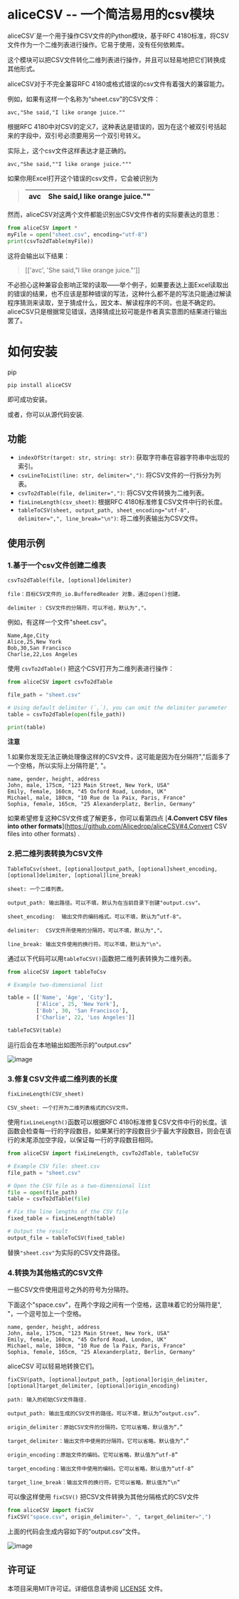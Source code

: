 
# aliceCSV -- 一个简洁易用的csv模块

aliceCSV`是一个用于操作CSV文件的Python模块，基于RFC 4180标准，将CSV文件作为一个二维列表进行操作。它易于使用，没有任何依赖库。

这个模块可以把CSV文件转化二维列表进行操作，并且可以轻易地把它们转换成其他形式。



aliceCSV对于不完全兼容RFC 4180或格式错误的csv文件有着强大的兼容能力。

例如，如果有这样一个名称为“sheet.csv”的CSV文件：

```
avc,"She said,"I like orange juice.""
```

根据RFC 4180中对CSV的定义7，这种表达是错误的，因为在这个被双引号括起来的字段中，双引号必须要用另一个双引号转义。

实际上，这个csv文件这样表达才是正确的。

```
avc,"She said,""I like orange juice."""
```

如果你用Excel打开这个错误的csv文件，它会被识别为

> | avc  | She said,I like orange juice."" |
> | ---- | ------------------------------- |

然而，aliceCSV对这两个文件都能识别出CSV文件作者的实际要表达的意思：

```python
from aliceCSV import *
myFile = open("sheet.csv", encoding="utf-8")
print(csvTo2dTable(myFile))
```

这将会输出以下结果：

> [['avc', 'She said,"I like orange juice."']]

不必担心这种兼容会影响正常的读取——举个例子，如果要表达上面Excel读取出的错误的结果，也不应该是那种错误的写法，这种什么都不是的写法只能通过解读程序猜测来读取，至于猜成什么，因文本、解读程序的不同，也是不确定的。aliceCSV只是根据常见错误，选择猜成比较可能是作者真实意图的结果进行输出罢了。

# 如何安装

pip

```
pip install aliceCSV
```

即可成功安装。

或者，你可以从源代码安装.



## 功能

- `indexOfStr(target: str, string: str)`: 获取字符串在容器字符串中出现的索引。
- `csvLineToList(line: str, delimiter=",")`: 将CSV文件的一行拆分为列表。
- `csvTo2dTable(file, delimiter=",")`: 将CSV文件转换为二维列表。
- `fixLineLength(csv_sheet)`: 根据RFC 4180标准修复CSV文件中行的长度。
- `tableToCSV(sheet, output_path, sheet_encoding="utf-8", delimiter=",", line_break="\n")`: 将二维列表输出为CSV文件。



## 使用示例

### 1.基于一个csv文件创建二维表

```
csvTo2dTable(file, [optional]delimiter)
```

`file：目标CSV文件的_io.BufferedReader 对象，通过open()创建。`

`delimiter : CSV文件的分隔符，可以不给，默认为","。`



例如，有这样一个文件"sheet.csv"。

```plain text
Name,Age,City
Alice,25,New York
Bob,30,San Francisco
Charlie,22,Los Angeles
```

使用 `csvTo2dTable()` 把这个CSV打开为二维列表进行操作：

```python
from aliceCSV import csvTo2dTable

file_path = "sheet.csv"

# Using default delimiter (`,`), you can omit the delimiter parameter
table = csvTo2dTable(open(file_path))

print(table)
```



**注意**

1.如果你发现无法正确处理像这样的CSV文件，这可能是因为在分隔符","后面多了一个空格，所以实际上分隔符是", "。

```
name, gender, height, address
John, male, 175cm, "123 Main Street, New York, USA"
Emily, female, 160cm, "45 Oxford Road, London, UK"
Michael, male, 180cm, "10 Rue de la Paix, Paris, France"
Sophia, female, 165cm, "25 Alexanderplatz, Berlin, Germany"
```

如果希望修复这种CSV文件或了解更多，你可以看第四点  [**4.Convert CSV files into other formats**](https://github.com/Alicedrop/aliceCSV#4.Convert CSV files into other formats) .

### 2.把二维列表转换为CSV文件

```
TableToCsv(sheet, [optional]output_path, [optional]sheet_encoding, [optional]delimiter, [optional]line_break)
```

`sheet: 一个二维列表。`

`output_path: 输出路径。可以不填，默认为在当前目录下创建"output.csv"。`

`sheet_encoding:  输出文件的编码格式。可以不填，默认为“utf-8"。`

`delimiter:  CSV文件所使用的分隔符。可以不填，默认为","。`

`line_break: 输出文件使用的换行符。可以不填，默认为"\n"。`

通过以下代码可以用`tableToCSV()`函数把二维列表转换为二维列表。

```python
from aliceCSV import tableToCsv

# Example two-dimensional list

table = [['Name', 'Age', 'City'],
         ['Alice', 25, 'New York'],
         ['Bob', 30, 'San Francisco'],
         ['Charlie', 22, 'Los Angeles']]

tableToCSV(table)
```

运行后会在本地输出如图所示的"output.csv"

![image](https://github.com/Alicedrop/aliceCSV/assets/128953967/fd302b28-7619-4e49-a0e8-6b26989346fa)



### 3.修复CSV文件或二维列表的长度

```
fixLineLength(CSV_sheet)
```

`CSV_sheet: 一个打开为二维列表格式的CSV文件。`



使用`fixLineLength()`函数可以根据RFC 4180标准修复CSV文件中行的长度。该函数会检查每一行的字段数目，如果某行的字段数目少于最大字段数目，则会在该行的末尾添加空字段，以保证每一行的字段数目相同。

```python
from aliceCSV import fixLineLength, csvTo2dTable, tableToCSV

# Example CSV file: sheet.csv
file_path = "sheet.csv"

# Open the CSV file as a two-dimensional list
file = open(file_path)
table = csvTo2dTable(file)

# Fix the line lengths of the CSV file
fixed_table = fixLineLength(table)

# Output the result
output_file = tableToCSV(fixed_table)
```

替换`"sheet.csv"`为实际的CSV文件路径。



### 4.转换为其他格式的CSV文件

一些CSV文件使用逗号之外的符号为分隔符。

下面这个"space.csv"，在两个字段之间有一个空格，这意味着它的分隔符是", "，一个逗号加上一个空格。

```
name, gender, height, address
John, male, 175cm, "123 Main Street, New York, USA"
Emily, female, 160cm, "45 Oxford Road, London, UK"
Michael, male, 180cm, "10 Rue de la Paix, Paris, France"
Sophia, female, 165cm, "25 Alexanderplatz, Berlin, Germany"
```

aliceCSV 可以轻易地转换它们。

```
fixCSV(path, [optional]output_path, [optional]origin_delimiter,                  [optional]target_delimiter, [optional]origin_encoding)
```

`path: 输入的初始CSV文件路径.`

`output_path: 输出生成的CSV文件的路径。可以不填，默认为“output.csv”.`

`origin_delimiter：原始CSV文件的分隔符。它可以省略，默认值为“，”`

`target_delimiter：输出文件中使用的分隔符。它可以省略，默认值为“，”`

`origin_encoding：原始文件的编码。它可以省略，默认值为“utf-8”`

`target_encoding：输出文件中使用的编码。它可以省略，默认值为“utf-8”`

`target_line_break：输出文件的换行符。它可以省略，默认值为“\n”`



可以像这样使用 `fixCSV()` 把CSV文件转换为其他分隔格式的CSV文件

```python
from aliceCSV import fixCSV
fixCSV("space.csv", origin_delimiter=", ", target_delimiter=",")
```

上面的代码会生成内容如下的“output.csv"文件。

![image](https://github.com/Alicedrop/aliceCSV/assets/128953967/73dad0cb-cc60-4636-808f-0142e2765384)





## 许可证

本项目采用MIT许可证。详细信息请参阅 [LICENSE](http://geekaichat.site/LICENSE) 文件。
